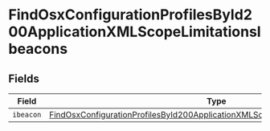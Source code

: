 # FindOsxConfigurationProfilesById200ApplicationXMLScopeLimitationsIbeacons


## Fields

| Field                                                                                                                                                                                           | Type                                                                                                                                                                                            | Required                                                                                                                                                                                        | Description                                                                                                                                                                                     |
| ----------------------------------------------------------------------------------------------------------------------------------------------------------------------------------------------- | ----------------------------------------------------------------------------------------------------------------------------------------------------------------------------------------------- | ----------------------------------------------------------------------------------------------------------------------------------------------------------------------------------------------- | ----------------------------------------------------------------------------------------------------------------------------------------------------------------------------------------------- |
| `ibeacon`                                                                                                                                                                                       | [FindOsxConfigurationProfilesById200ApplicationXMLScopeLimitationsIbeaconsIbeacon](../../models/operations/findosxconfigurationprofilesbyid200applicationxmlscopelimitationsibeaconsibeacon.md) | :heavy_minus_sign:                                                                                                                                                                              | N/A                                                                                                                                                                                             |